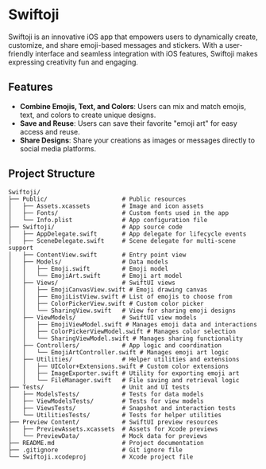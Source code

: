 # Swiftoji

Swiftoji is an innovative iOS app that empowers users to dynamically create, customize, and share emoji-based messages and stickers. With a user-friendly interface and seamless integration with iOS features, Swiftoji makes expressing creativity fun and engaging.

## Features

- **Combine Emojis, Text, and Colors**: Users can mix and match emojis, text, and colors to create unique designs.
- **Save and Reuse**: Users can save their favorite "emoji art" for easy access and reuse.
- **Share Designs**: Share your creations as images or messages directly to social media platforms.

## Project Structure
```
Swiftoji/
├── Public/                     # Public resources
│   ├── Assets.xcassets         # Image and icon assets
│   ├── Fonts/                  # Custom fonts used in the app
│   └── Info.plist              # App configuration file
├── Swiftoji/                   # App source code
│   ├── AppDelegate.swift       # App delegate for lifecycle events
│   ├── SceneDelegate.swift     # Scene delegate for multi-scene support
│   ├── ContentView.swift       # Entry point view
│   ├── Models/                 # Data models
│   │   ├── Emoji.swift         # Emoji model
│   │   └── EmojiArt.swift      # Emoji art model
│   ├── Views/                  # SwiftUI views
│   │   ├── EmojiCanvasView.swift # Emoji drawing canvas
│   │   ├── EmojiListView.swift # List of emojis to choose from
│   │   ├── ColorPickerView.swift # Custom color picker
│   │   └── SharingView.swift   # View for sharing emoji designs
│   ├── ViewModels/             # SwiftUI view models
│   │   ├── EmojiViewModel.swift # Manages emoji data and interactions
│   │   ├── ColorPickerViewModel.swift # Manages color selection
│   │   └── SharingViewModel.swift # Manages sharing functionality
│   ├── Controllers/            # App logic and coordination
│   │   └── EmojiArtController.swift # Manages emoji art logic
│   ├── Utilities/              # Helper utilities and extensions
│   │   ├── UIColor+Extensions.swift # Custom color extensions
│   │   ├── ImageExporter.swift # Utility for exporting emoji art
│   │   └── FileManager.swift   # File saving and retrieval logic
├── Tests/                      # Unit and UI tests
│   ├── ModelsTests/            # Tests for data models
│   ├── ViewModelsTests/        # Tests for view models
│   ├── ViewsTests/             # Snapshot and interaction tests
│   └── UtilitiesTests/         # Tests for helper utilities
├── Preview Content/            # SwiftUI preview resources
│   ├── PreviewAssets.xcassets  # Assets for Xcode previews
│   └── PreviewData/            # Mock data for previews
├── README.md                   # Project documentation
├── .gitignore                  # Git ignore file
└── Swiftoji.xcodeproj          # Xcode project file
```
